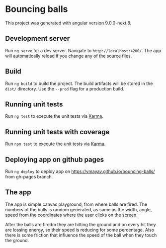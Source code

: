 # Bouncing balls

This project was generated with angular version 9.0.0-next.8.

## Development server

Run `ng serve` for a dev server. Navigate to `http://localhost:4200/`. The app will automatically reload if you change any of the source files.

## Build

Run `ng build` to build the project. The build artifacts will be stored in the `dist/` directory. Use the `--prod` flag for a production build.

## Running unit tests

Run `ng test` to execute the unit tests via [Karma](https://karma-runner.github.io).

## Running unit tests with coverage

Run `npm test` to execute the unit tests via [Karma](https://karma-runner.github.io).

## Deploying app on github pages

Run `ng deploy` to deploy app on https://vmayav.github.io/bouncing-balls/ from gh-pages branch.


## The app

The app is simple canvas playground, from where balls are fired. The numbers of the balls is random generated, as same as the width,
angle, speed from the coordinates where the user clicks on the screen.

After the balls are firedm they are hitting the ground and on every hit they are lossing energy, so their speed is reducing for some percentage. Also there is some friction that influence the speed of the ball when they touch the ground.
